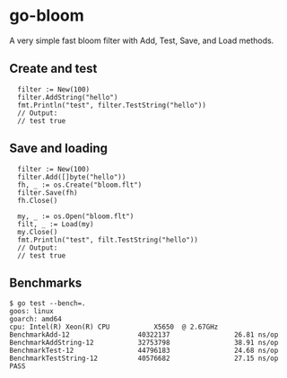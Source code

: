 # go-bloom

A very simple fast bloom filter with Add, Test, Save, and Load methods.

## Create and test
```golang
  filter := New(100)
  filter.AddString("hello")
  fmt.Println("test", filter.TestString("hello"))
  // Output:
  // test true
```

## Save and loading
```golang
  filter := New(100)
  filter.Add([]byte("hello"))
  fh, _ := os.Create("bloom.flt")
  filter.Save(fh)
  fh.Close()

  my, _ := os.Open("bloom.flt")
  filt, _ := Load(my)
  my.Close()
  fmt.Println("test", filt.TestString("hello"))
  // Output:
  // test true
```

## Benchmarks
```
$ go test --bench=.
goos: linux
goarch: amd64
cpu: Intel(R) Xeon(R) CPU           X5650  @ 2.67GHz
BenchmarkAdd-12                 40322137                26.81 ns/op
BenchmarkAddString-12           32753798                38.91 ns/op
BenchmarkTest-12                44796183                24.68 ns/op
BenchmarkTestString-12          40576682                27.15 ns/op
PASS
```
